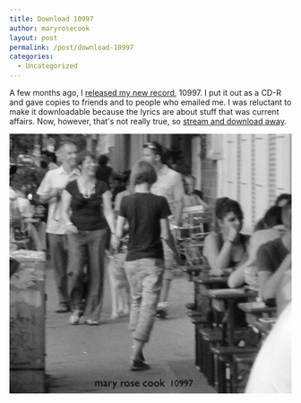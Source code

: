```yaml
---
title: Download 10997
author: maryrosecook
layout: post
permalink: /post/download-10997
categories:
  - Uncategorized
---
```

A few months ago, I [released my new record][1], 10997. I put it out as a CD-R and gave copies to friends and to people who emailed me. I was reluctant to make it downloadable because the lyrics are about stuff that was current affairs. Now, however, that's not really true, so [stream and download away][2].

[<img src='/images/10997.jpg' width="600" style="border-style: none" />][3]

 [1]: http://maryrosecook.com/post/10997
 [2]: http://maryrosecookmusic.com/
 [3]: http://maryrosecookmusic.com
